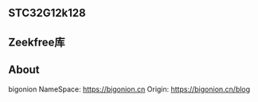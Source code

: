 ## STC32G12k128

## Zeekfree库

## About
bigonion
NameSpace: https://bigonion.cn
Origin: https://bigonion.cn/blog   